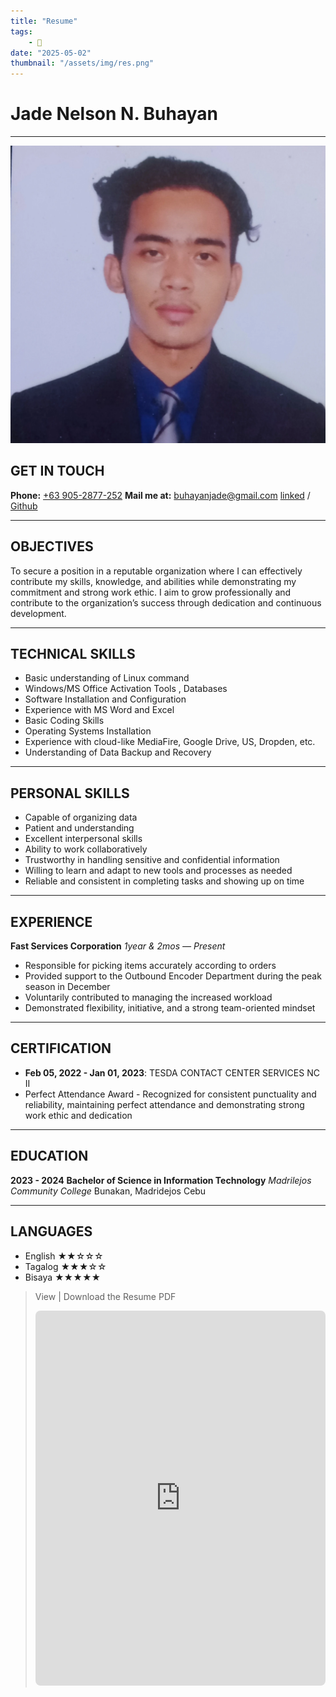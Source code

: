 ```yaml
---
title: "Resume"
tags:
    - 📝
date: "2025-05-02"
thumbnail: "/assets/img/res.png"
---
```


# Jade Nelson N. Buhayan

---

![Jade Nelson N. Buhayan](/assets/img/profile.webp)

## GET IN TOUCH

**Phone:** [+63 905-2877-252](tel:09052877252)
**Mail me at:** [buhayanjade@gmail.com](mailto:buhayanjadenelsonn@gmail.com)
 [linked](https://linkedin.com/in/poisk-ls) / [Github](https://github.com/poisk-ls)

---

## OBJECTIVES

To secure a position in a reputable organization where I can effectively contribute my skills, knowledge, and abilities while demonstrating my commitment and strong work ethic. I aim to grow professionally and contribute to the organization’s success through dedication and continuous development.

---

## TECHNICAL SKILLS

- Basic understanding of Linux command  
- Windows/MS Office Activation Tools , Databases  
- Software Installation and Configuration  
- Experience with MS Word and Excel  
- Basic Coding Skills  
- Operating Systems Installation  
- Experience with cloud-like MediaFire, Google Drive, US, Dropden, etc.  
- Understanding of Data Backup and Recovery  

---

## PERSONAL SKILLS

- Capable of organizing data
- Patient and understanding
- Excellent interpersonal skills
- Ability to work collaboratively
- Trustworthy in handling sensitive and confidential information  
- Willing to learn and adapt to new tools and processes as needed  
- Reliable and consistent in completing tasks and showing up on time  

---

## EXPERIENCE

**Fast Services Corporation**
*1year & 2mos — Present*
- Responsible for picking items accurately according to orders  
- Provided support to the Outbound Encoder Department during the peak season in December  
- Voluntarily contributed to managing the increased workload  
- Demonstrated flexibility, initiative, and a strong team-oriented mindset  

---

## CERTIFICATION

- **Feb 05, 2022 - Jan 01, 2023**: TESDA CONTACT CENTER SERVICES NC II  
- Perfect Attendance Award - Recognized for consistent punctuality and reliability, maintaining perfect attendance and demonstrating strong work ethic and dedication  

---

## EDUCATION

**2023 - 2024**
**Bachelor of Science in Information Technology**
*Madrilejos Community College*
Bunakan, Madridejos Cebu

---

## LANGUAGES

- English ★★☆☆☆
- Tagalog ★★★☆☆
- Bisaya  ★★★★★


<!-- > [Download the resume PDF](https://www.mediafire.com/file/vepluwndndltbc9/resume-jade.pdf/file) -->


>View | Download the Resume PDF
><iframe src="https://drive.google.com/drive/folders/1-BwofmtsL_QVnk2rL4N5sdj1wRyaPXjG" style="border: none; width: 800px; max-width: 100%; height: 600px; max-height: 100%; border-radius: 8px;" allowfullscreen></iframe>
